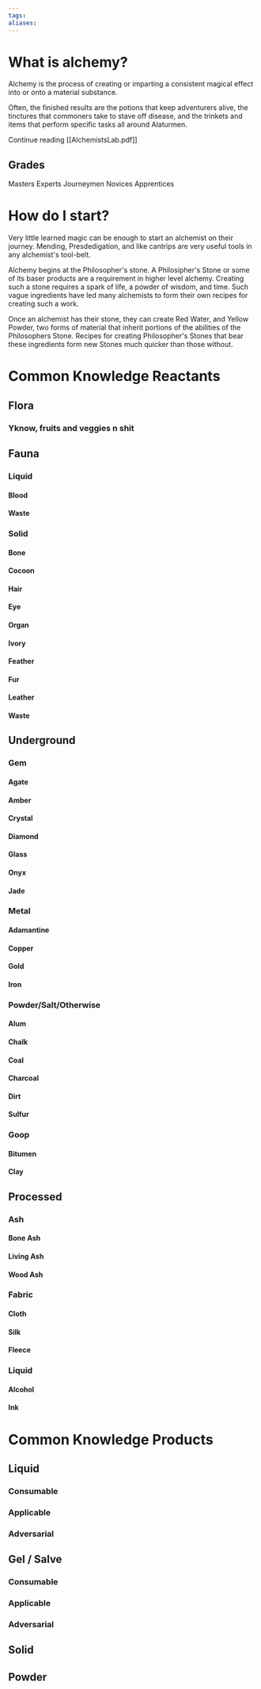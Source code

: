 ```yaml
---
tags:
aliases:
---
```


# What is alchemy?
Alchemy is the process of creating or imparting a consistent magical effect into or onto a material substance.

Often, the finished results are the potions that keep adventurers alive, the tinctures that commoners take to stave off disease, and the trinkets and items that perform specific tasks all around Alaturmen.

Continue reading [[AlchemistsLab.pdf]]

## Grades
Masters
Experts
Journeymen
Novices
Apprentices

# How do I start?

Very little learned magic can be enough to start an alchemist on their journey. Mending, Presdedigation, and like cantrips are very useful tools in any alchemist's tool-belt.

Alchemy begins at the Philosopher's stone. A Philosipher's Stone or some of its baser products are a requirement in higher level alchemy. Creating such a stone requires a spark of life, a powder of wisdom, and time. Such vague ingredients have led many alchemists to form their own recipes for creating such a work.

Once an alchemist has their stone, they can create Red Water, and Yellow Powder, two forms of material that inherit portions of the abilities of the Philosophers Stone. Recipes for creating Philosopher's Stones that bear these ingredients form new Stones much quicker than those without.

# Common Knowledge Reactants
## Flora
### Yknow, fruits and veggies n shit
## Fauna
### Liquid
#### Blood
#### Waste
### Solid
#### Bone
#### Cocoon
#### Hair
#### Eye
#### Organ
#### Ivory
#### Feather
#### Fur
#### Leather
#### Waste
## Underground
### Gem
#### Agate
#### Amber
#### Crystal
#### Diamond
#### Glass
#### Onyx
#### Jade
### Metal
#### Adamantine
#### Copper
#### Gold
#### Iron
### Powder/Salt/Otherwise
#### Alum
#### Chalk
#### Coal
#### Charcoal
#### Dirt
#### Sulfur
### Goop
#### Bitumen
#### Clay
## Processed
### Ash
#### Bone Ash
#### Living Ash
#### Wood Ash
### Fabric
#### Cloth
#### Silk
#### Fleece
### Liquid
#### Alcohol
#### Ink

# Common Knowledge Products
## Liquid
### Consumable
### Applicable
### Adversarial
## Gel / Salve
### Consumable
### Applicable
### Adversarial
## Solid
## Powder